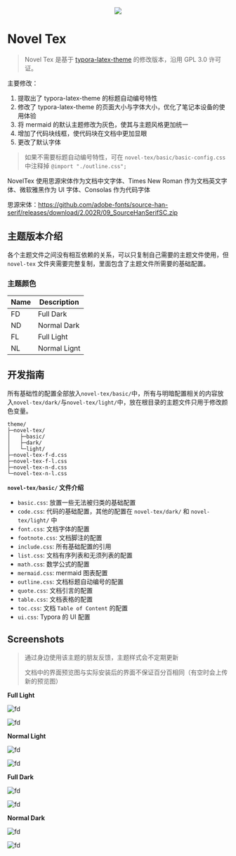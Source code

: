 <div align=center>
    <img src="./.assets/novel-tex-logo.png">
</div>

# Novel Tex

> Novel Tex 是基于 [typora-latex-theme](https://github.com/Keldos-Li/typora-latex-theme) 的修改版本，沿用 GPL 3.0 许可证。

主要修改：

1. 提取出了 typora-latex-theme 的标题自动编号特性
2. 修改了 typora-latex-theme 的页面大小与字体大小，优化了笔记本设备的使用体验
3. 将 mermaid 的默认主题修改为灰色，使其与主题风格更加统一
4. 增加了代码块线框，使代码块在文档中更加显眼
5. 更改了默认字体

> 如果不需要标题自动编号特性，可在 `novel-tex/basic/basic-config.css` 中注释掉 `@import "./outline.css";`

NovelTex 使用思源宋体作为文档中文字体、Times New Roman 作为文档英文字体、微软雅黑作为 UI 字体、Consolas 作为代码字体

<!-- 思源黑体：https://github.com/adobe-fonts/source-han-sans/releases/download/2.004R/SourceHanSansSC.zip -->

思源宋体：https://github.com/adobe-fonts/source-han-serif/releases/download/2.002R/09_SourceHanSerifSC.zip

## 主题版本介绍

各个主题文件之间没有相互依赖的关系，可以只复制自己需要的主题文件使用，但 `novel-tex` 文件夹需要完整复制，里面包含了主题文件所需要的基础配置。

### 主题颜色

| Name | Description  |
| ---- | ------------ |
| FD   | Full Dark    |
| ND   | Normal Dark  |
| FL   | Full Light   |
| NL   | Normal Lignt |


## 开发指南

所有基础性的配置全部放入`novel-tex/basic/`中，所有与明暗配置相关的内容放入`novel-tex/dark/`与`novel-tex/light/`中，放在根目录的主题文件只用于修改颜色变量。

```shell
theme/
├─novel-tex/
│   ├─basic/
│   ├─dark/
│   └─light/
├─novel-tex-f-d.css
├─novel-tex-f-l.css
├─novel-tex-n-d.css
└─novel-tex-n-l.css
```

**`novel-tex/basic/` 文件介绍**

- `basic.css`: 放置一些无法被归类的基础配置
- `code.css`: 代码的基础配置，其他的配置在 `novel-tex/dark/` 和 `novel-tex/light/` 中
- `font.css`: 文档字体的配置
- `footnote.css`: 文档脚注的配置
- `include.css`: 所有基础配置的引用
- `list.css`: 文档有序列表和无须列表的配置
- `math.css`: 数学公式的配置
- `mermaid.css`: mermaid 图表配置
- `outline.css`: 文档标题自动编号的配置
- `quote.css`: 文档引言的配置
- `table.css`: 文档表格的配置
- `toc.css`: 文档 `Table of Content` 的配置
- `ui.css`: Typora 的 UI 配置

## Screenshots

> 通过身边使用该主题的朋友反馈，主题样式会不定期更新
>
> 文档中的界面预览图与实际安装后的界面不保证百分百相同（有空时会上传新的预览图）


**Full Light**

![fd](./.assets/novel-tex-f-l.png)

![fd](./.assets/novel-tex-f-l-code.png)

**Normal Light**

![fd](./.assets/novel-tex-n-l.png)

![fd](./.assets/novel-tex-n-l-code.png)

**Full Dark**

![fd](./.assets/novel-tex-f-d.png)

![fd](./.assets/novel-tex-f-d-code.png)

**Normal Dark**

![fd](./.assets/novel-tex-n-d.png)

![fd](./.assets/novel-tex-n-d-code.png)
